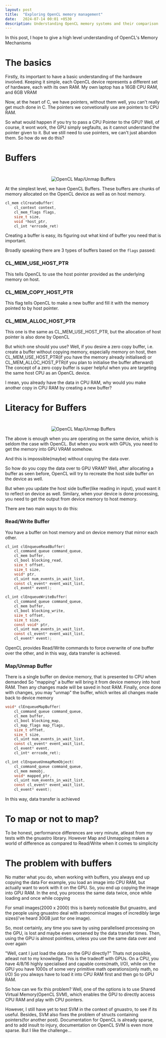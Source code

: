 ```yaml
---
layout: post
title:  "Exploring OpenCL memory management"
date:   2024-07-14 00:01 +0530
description: Understanding OpenCL memory systems and their comparison
---
```


<p class="intro">In this post, I hope to give a high level understanding of OpenCL's Memory Mechanisms</p>

# The basics
Firstly, its important to have a basic understanding of the hardware involved. Keeping it simple, each OpenCL device represents a different set of hardware, each with its own RAM.
My own laptop has a 16GB CPU RAM, and 6GB VRAM

Now, at the heart of C, we have pointers, without them well, you can't really get much done in C. The pointers we convetionally use are pointers to CPU RAM.

So what would happen if you try to pass a CPU Pointer to the GPU?
Well, of course, it wont work, the GPU simply segfaults, as it cannot understand the pointer given to it.
But we still need to use pointers, we can't just abandon them. So how do we do this?

# Buffers

<p align="center" width="100%">
  <img src="{{ site.baseurl }}/assets/img/opencl-map.png" alt="OpenCL Map/Unmap Buffers" style="margin-bottom: 0; margin-top: 24px"> 
</p>

At the simplest level, we have OpenCL Buffers. These buffers are chunks of memory allocated on the OpenCL device as well as on host memory.

```C
cl_mem clCreateBuffer(
    cl_context context,
    cl_mem_flags flags,
    size_t size,
    void *host_ptr,
    cl_int *errcode_ret)
```
Creating a buffer is easy, its figuring out what kind of buffer you need that is important.

Broadly speaking there are 3 types of buffers based on the `flags` passed:

### CL_MEM_USE_HOST_PTR
This tells OpenCL to use the host pointer provided as the underlying memory on host.

### CL_MEM_COPY_HOST_PTR
This flag tells OpenCL to make a new buffer and fill it with the memory pointed to by host pointer.

### CL_MEM_ALLOC_HOST_PTR
This one is the same as CL_MEM_USE_HOST_PTR, but the allocation of host pointer is also done by OpenCL

But which one should you use?
Well, if you desire a zero copy buffer, i.e. create a buffer without copying memory, especially memory on host, then 
CL_MEM_USE_HOST_PTR(if you have the memory already initialised)
or
CL_MEM_ALLOC_HOST_PTR(if you plan to initialise the buffer afterward)
The concept of a zero copy buffer is super helpful when you are targeting the same host CPU as an OpenCL device.

I mean, you already have the data in CPU RAM, why would you make another copy in CPU RAM by creating a new buffer?

# Literacy for Buffers
<p align="center" width="100%">
  <img src="{{ site.baseurl }}/assets/img/opencl-mem.png" alt="OpenCL Map/Unmap Buffers" style="margin-bottom: 0; margin-top: 24px"> 
</p>

The above is enough when you are operating on the same device, which is seldom the case with OpenCL.
But when you work with GPUs, you need to get the memory into GPU VRAM somehow.

And this is impossible(maybe) without copying the data over.

So how do you copy the data over to GPU VRAM?
Well, after allocating a buffer as seen before, OpenCL will try to recreate the host side buffer on the device as well.

But when you update the host side buffer(like reading in input), youd want it to reflect on device as well.
Similary, when your device is done processing, you need to get the output from device memory to host memory.

There are two main ways to do this:
### Read/Write Buffer
You have a buffer on host memory and on device memory that mirror each other.

```C
cl_int clEnqueueReadBuffer(
    cl_command_queue command_queue,
    cl_mem buffer,
    cl_bool blocking_read,
    size_t offset,
    size_t size,
    void* ptr,
    cl_uint num_events_in_wait_list,
    const cl_event* event_wait_list,
    cl_event* event);
```

```C
cl_int clEnqueueWriteBuffer(
    cl_command_queue command_queue,
    cl_mem buffer,
    cl_bool blocking_write,
    size_t offset,
    size_t size,
    const void* ptr,
    cl_uint num_events_in_wait_list,
    const cl_event* event_wait_list,
    cl_event* event);
```

OpenCL provides Read/Write commands to force overwrite of one buffer over the other, and in this way, data transfer is achieved.

### Map/Unmap Buffer
There is a single buffer on device memory, that is presented to CPU when demanded
So "mapping" a buffer will bring it from device memory into host RAM.
Then any changes made will be saved in host RAM.
Finally, once done with changes, you may "unmap" the buffer, which writes all changes made back to device memory

```C
void* clEnqueueMapBuffer(
    cl_command_queue command_queue,
    cl_mem buffer,
    cl_bool blocking_map,
    cl_map_flags map_flags,
    size_t offset,
    size_t size,
    cl_uint num_events_in_wait_list,
    const cl_event* event_wait_list,
    cl_event* event,
    cl_int* errcode_ret);
```

```C
cl_int clEnqueueUnmapMemObject(
    cl_command_queue command_queue,
    cl_mem memobj,
    void* mapped_ptr,
    cl_uint num_events_in_wait_list,
    const cl_event* event_wait_list,
    cl_event* event);
```
In this way, data transfer is achieved

# To map or not to map?
To be honest, performance differences are very minute, atleast from my tests with the gnuastro library.
However Map and Unmapping makes a world of difference as compared to Read/Write when it comes to simplicity

# The problem with buffers
No matter what you do, when working with buffers, you always end up copying the data
For example, you load an image into CPU RAM, but actually want to work with it on the GPU.
So, you end up copying the image into GPU RAM. In the end, you process the same data twice, once while loading and once while copying

For small images(2000 x 2000) this is barely noticeable
But gnuastro, and the people using gnuastro deal with astronomical images of incredibly large sizes(i've heard 30GB just for one image).

So, most certainly, any time you save by using parallelised processing on the GPU, is lost and maybe even worsened by the data transfer times.
Then, using the GPU is almost pointless, unless you use the same data over and over again

"Well, cant I just load the data on the GPU directly?"
Thats not possible, atleast not to my knowledge. This is the tradeoff with GPUs.
On a CPU, you have 4/8/16 highly specialised and capable cores(math, I/O), while on the GPU you have 1000s of some very primitive math operations(only math, no I/O)
So you always have to load it into CPU RAM first and then go to GPU RAM.

So how can we fix this problem?
Well, one of the options is to use Shared Virtual Memory(OpenCL SVM), which enables the GPU to directly access CPU RAM and play with CPU pointers.

However, I still have yet to test SVM in the context of gnuastro, to see if its useful.
Besides, SVM also fixes the problem of structs containing pointers(for another post).
Documentation for OpenCL is already sparse, and to add insult to injury, documentation on OpenCL SVM is even more sparse.
But I like the challenge...
